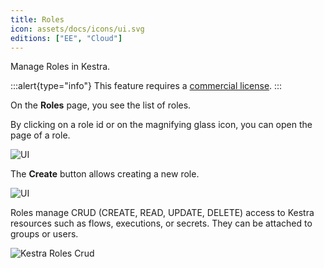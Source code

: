 ```yaml
---
title: Roles
icon: assets/docs/icons/ui.svg
editions: ["EE", "Cloud"]
---
```


Manage Roles in Kestra.

:::alert{type="info"}
This feature requires a [commercial license](/pricing).
:::

On the **Roles** page, you see the list of roles.

By clicking on a role id or on the magnifying glass icon, you can open the page of a role.

![UI](assets/docs/user-interface-guide/21-EE-Roles.png)

The **Create** button allows creating a new role.

![UI](assets/docs/user-interface-guide/22-EE-Roles-Create.png)


Roles manage CRUD (CREATE, READ, UPDATE, DELETE) access to Kestra resources such as flows, executions, or secrets. They can be attached to groups or users.

![Kestra Roles Crud](assets/docs/user-interface-guide/32-EE-Roles-CRUD.png)


